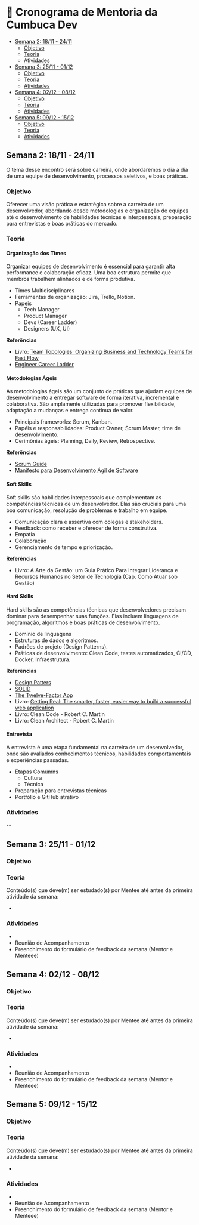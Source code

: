 <!-- markdownlint-disable MD024 -->

# 📅 Cronograma de Mentoria da Cumbuca Dev

- [Semana 2: 18/11 - 24/11](#semana-2-1811---2411)
  - [Objetivo](#objetivo)
  - [Teoria](#teoria)
  - [Atividades](#atividades)
- [Semana 3: 25/11 - 01/12](#semana-3-2511---0112)
  - [Objetivo](#objetivo-1)
  - [Teoria](#teoria-1)
  - [Atividades](#atividades-1)
- [Semana 4: 02/12 - 08/12](#semana-4-0212---0812)
  - [Objetivo](#objetivo-2)
  - [Teoria](#teoria-2)
  - [Atividades](#atividades-2)
- [Semana 5: 09/12 - 15/12](#semana-5-0912---1512)
  - [Objetivo](#objetivo-3)
  - [Teoria](#teoria-3)
  - [Atividades](#atividades-3)

## Semana 2: 18/11 - 24/11

O tema desse encontro será sobre carreira, onde abordaremos o dia a dia de uma equipe de desenvolvimento, processos seletivos, e boas práticas.

### Objetivo

Oferecer uma visão prática e estratégica sobre a carreira de um desenvolvedor, abordando desde metodologias e organização de equipes até o desenvolvimento de habilidades técnicas e interpessoais, preparação para entrevistas e boas práticas do mercado.

### Teoria

#### Organização dos Times

Organizar equipes de desenvolvimento é essencial para garantir alta performance e colaboração eficaz. Uma boa estrutura permite que membros trabalhem alinhados e de forma produtiva.

- Times Multidisciplinares
- Ferramentas de organização: Jira, Trello, Notion.
- Papeis
  - Tech Manager
  - Product Manager
  - Devs (Career Ladder)
  - Designers (UX, UI)

**Referências**

- Livro: [Team Topologies: Organizing Business and Technology Teams for Fast Flow](https://teamtopologies.com/books)
- [Engineer Career Ladder](https://career-ladders.dev/engineering)

#### Metodologias Ágeis

As metodologias ágeis são um conjunto de práticas que ajudam equipes de desenvolvimento a entregar software de forma iterativa, incremental e colaborativa. São amplamente utilizadas para promover flexibilidade, adaptação a mudanças e entrega contínua de valor.

- Principais frameworks: Scrum, Kanban.
- Papéis e responsabilidades: Product Owner, Scrum Master, time de desenvolvimento.
- Cerimônias ágeis: Planning, Daily, Review, Retrospective.

**Referências**

- [Scrum Guide](https://scrumguides.org/scrum-guide.html)
- [Manifesto para Desenvolvimento Ágil de Software](https://agilemanifesto.org/iso/ptbr/manifesto.html)

#### Soft Skills

Soft skills são habilidades interpessoais que complementam as competências técnicas de um desenvolvedor. Elas são cruciais para uma boa comunicação, resolução de problemas e trabalho em equipe.

- Comunicação clara e assertiva com colegas e stakeholders.
- Feedback: como receber e oferecer de forma construtiva.
- Empatia
- Colaboração
- Gerenciamento de tempo e priorização.

**Referências**

- Livro: A Arte da Gestão: um Guia Prático Para Integrar Liderança e Recursos Humanos no Setor de Tecnologia (Cap. Como Atuar sob Gestão)

#### Hard Skills

Hard skills são as competências técnicas que desenvolvedores precisam dominar para desempenhar suas funções. Elas incluem linguagens de programação, algoritmos e boas práticas de desenvolvimento.

- Domínio de linguagens
- Estruturas de dados e algoritmos.
- Padrões de projeto (Design Patterns).
- Práticas de desenvolvimento: Clean Code, testes automatizados, CI/CD, Docker, Infraestrutura.

**Referências**

- [Design Patters](https://refactoring.guru/design-patterns)
- [SOLID](https://en.wikipedia.org/wiki/SOLID)
- [The Twelve-Factor App](https://www.12factor.net/)
- Livro: [Getting Real: The smarter, faster, easier way to
build a successful web application](https://basecamp.com/gettingreal)
- Livro: Clean Code - Robert C. Martin
- Livro: Clean Architect - Robert C. Martin

#### Entrevista

A entrevista é uma etapa fundamental na carreira de um desenvolvedor, onde são avaliados conhecimentos técnicos, habilidades comportamentais e experiências passadas.

- Etapas Comumns
  - Cultura
  - Técnica
- Preparação para entrevistas técnicas
- Portfólio e GitHub atrativo


### Atividades

--

## Semana 3: 25/11 - 01/12

### Objetivo

>

### Teoria

Conteúdo(s) que deve(m) ser estudado(s) por Mentee até antes da primeira atividade da semana:

-

### Atividades

-
- Reunião de Acompanhamento
- Preenchimento do formulário de feedback da semana (Mentor e Menteee)

## Semana 4: 02/12 - 08/12

### Objetivo

>

### Teoria

Conteúdo(s) que deve(m) ser estudado(s) por Mentee até antes da primeira atividade da semana:

-

### Atividades

-
- Reunião de Acompanhamento
- Preenchimento do formulário de feedback da semana (Mentor e Menteee)

## Semana 5: 09/12 - 15/12

### Objetivo

>

### Teoria

Conteúdo(s) que deve(m) ser estudado(s) por Mentee até antes da primeira atividade da semana:

-

### Atividades

-
- Reunião de Acompanhamento
- Preenchimento do formulário de feedback da semana (Mentor e Menteee)
